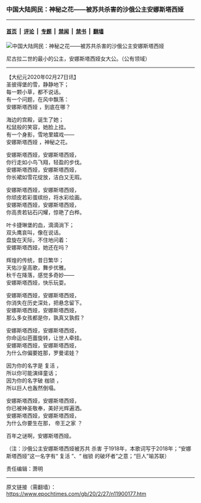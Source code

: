 ### 中国大陆网民：神秘之花——被苏共杀害的沙俄公主安娜斯塔西娅

---

#### [首页](../../../..?n11900177) &nbsp;|&nbsp; [评论](../../../../../epoch-comment?n11900177) &nbsp;|&nbsp; [专题](../../../../../epoch-special?n11900177) &nbsp;|&nbsp; [禁闻](../../../../../epoch-news?n11900177) &nbsp;|&nbsp; [禁书](../../../../../books?n11900177) &nbsp;|&nbsp; [翻墙](https://github.com/gfw-breaker/nogfw/blob/master/README.md?n11900177)


<div><img alt="中国大陆网民：神秘之花——被苏共杀害的沙俄公主安娜斯塔西娅" class="attachment-djy_600_400 size-djy_600_400 wp-post-image" src="https://i.epochtimes.com/assets/uploads/2018/02/8a3610581392bf8e3a0397c456c72a42-600x400.jpg"/>
<div class="caption">
 <p>
  尼古拉二世的最小的公主，安娜斯塔西娅女大公。（公有领域）
 </p>
</div></div><hr/><div class="post_content" id="artbody" itemprop="articleBody">
 <!-- article content begin -->
 <p>
  【大纪元2020年02月27日讯】
  <br/>
  圣彼得堡的雪，静静地下；
  <br/>
  每一颗小草，都不说话。
  <br/>
  有一个问题，在风中飘荡：
  <br/>
  <ok href="https://www.epochtimes.com/gb/tag/%E5%AE%89%E5%A8%9C%E6%96%AF%E5%A1%94%E8%A5%BF%E5%A8%85.html">
   安娜斯塔西娅
  </ok>
  ，到底在哪？
 </p>
 <p>
  海边的宫殿，诞生了她；
  <br/>
  松鼠般的笑容，她脸上挂。
  <br/>
  有一个身影，雪地里嬉戏——
  <br/>
  <ok href="https://www.epochtimes.com/gb/tag/%E5%AE%89%E5%A8%9C%E6%96%AF%E5%A1%94%E8%A5%BF%E5%A8%85.html">
   安娜斯塔西娅
  </ok>
  ，神秘之花。
 </p>
 <p>
  安娜斯塔西娅，安娜斯塔西娅，
  <br/>
  你行走如小鸟飞翔，轻盈的步伐。
  <br/>
  安娜斯塔西娅，安娜斯塔西娅，
  <br/>
  你长裙如雪花绽放，洁白又无瑕。
 </p>
 <p>
  安娜斯塔西娅，安娜斯塔西娅，
  <br/>
  你顽皮若彩蛋缤纷，将水彩绘画。
  <br/>
  安娜斯塔西娅，安娜斯塔西娅，
  <br/>
  你高贵若钻石闪耀，惊艳了白桦。
 </p>
 <p>
  叶卡捷琳堡的血，滴滴淌下；
  <br/>
  双头鹰哀叫，像在说话。
  <br/>
  盘旋在天际，不住地问着：
  <br/>
  安娜斯塔西娅，她还在吗？
 </p>
 <p>
  辉煌的传统，昔日繁华；
  <br/>
  天佑沙皇高歌，舞步优雅。
  <br/>
  秋千在降落，感觉多奇妙——
  <br/>
  安娜斯塔西娅，快乐玩耍。
 </p>
 <p>
  安娜斯塔西娅，安娜斯塔西娅，
  <br/>
  你消失在历史深处，把悬念留下。
  <br/>
  安娜斯塔西娅，安娜斯塔西娅，
  <br/>
  那么多女孩都是你，孰真又孰假？
 </p>
 <p>
  安娜斯塔西娅，安娜斯塔西娅，
  <br/>
  你命运似芭蕾旋转，让世人牵挂。
  <br/>
  安娜斯塔西娅，安娜斯塔西娅，
  <br/>
  为什么你偏要姓那，罗曼诺娃？
 </p>
 <p>
  因为你的名字是
  <ok href="https://www.epochtimes.com/gb/tag/%E5%A4%8D%E6%B4%BB.html">
   复活
  </ok>
  ，
  <br/>
  所以你可能演绎童话；
  <br/>
  因为你的名字破
  <ok href="https://www.epochtimes.com/gb/tag/%E6%9E%B7%E9%94%81.html">
   枷锁
  </ok>
  ，
  <br/>
  所以巨人也轰然倒塌。
 </p>
 <p>
  安娜斯塔西娅，安娜斯塔西娅，
  <br/>
  你已被神圣敬奉，美好光辉遍洒。
  <br/>
  安娜斯塔西娅，安娜斯塔西娅，
  <br/>
  为什么你要生在那，
  <ok href="https://www.epochtimes.com/gb/tag/%E5%B8%9D%E7%8E%8B%E4%B9%8B%E5%AE%B6.html">
   帝王之家
  </ok>
  ？
 </p>
 <p>
  百年之谜啊，安娜斯塔西娅。
 </p>
 <p>
  （注：沙俄公主安娜斯塔西娅被苏共
  <ok href="https://www.epochtimes.com/gb/tag/%E6%9D%80%E5%AE%B3.html">
   杀害
  </ok>
  于1918年，本歌词写于2018年；“安娜斯塔西娅”这一名字有“
  <ok href="https://www.epochtimes.com/gb/tag/%E5%A4%8D%E6%B4%BB.html">
   复活
  </ok>
  ”、“
  <ok href="https://www.epochtimes.com/gb/tag/%E6%9E%B7%E9%94%81.html">
   枷锁
  </ok>
  的破坏者”之意；“巨人”喻苏联）
 </p>
 <p>
  责任编辑：萧明
 </p>
 <!-- article content end -->
 <div id="below_article_ad">
 </div>
</div>


---

原文链接（需翻墙）：https://www.epochtimes.com/gb/20/2/27/n11900177.htm